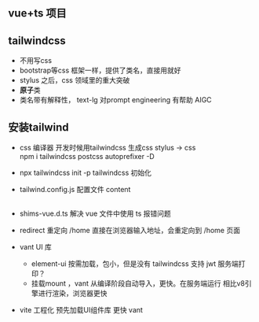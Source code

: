 ## vue+ts 项目

## tailwindcss
- 不用写css 
- bootstrap等css 框架一样，提供了类名，直接用就好
- stylus 之后，css 领域里的重大突破 
- **原子**类 
- 类名带有解释性， text-lg  对prompt engineering 有帮助 AIGC 

## 安装tailwind

- css 编译器
  开发时候用tailwindcss 生成css 
  stylus -> css   
  npm i tailwindcss postcss autoprefixer -D 

- npx tailwindcss init -p
  tailwindcss 初始化
- tailwind.config.js 配置文件
  content

## 
- shims-vue.d.ts 解决 vue 文件中使用 ts 报错问题
- redirect 重定向 /home 直接在浏览器输入地址，会重定向到 /home 页面
- vant UI 库
  - element-ui 按需加载，包小，但是没有 tailwindcss 支持
    jwt 服务端打印？
  - 挂载mount ，vant 从编译阶段自动导入，更快。在服务端运行
    相比v8引擎进行渲染，浏览器更快

- vite 工程化
  预先加载UI组件库 更快
  vant 
    